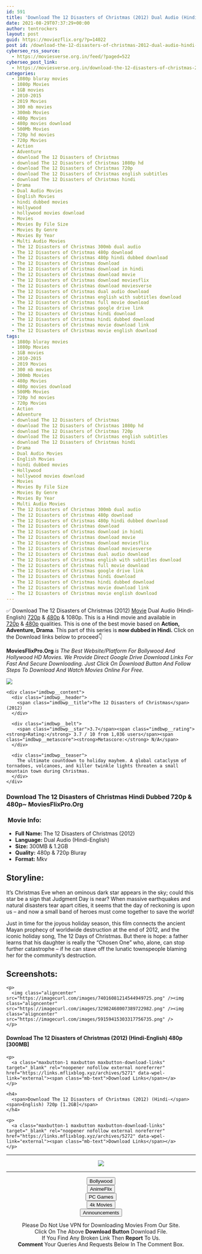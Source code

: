 ```yaml
---
id: 591
title: 'Download The 12 Disasters of Christmas (2012) Dual Audio (Hindi-English) 480p [300MB] || 720p [1.2GB]'
date: 2021-08-29T07:37:29+00:00
author: tentrockers
layout: post
guid: https://moviezflix.org/?p=14022
post id: /download-the-12-disasters-of-christmas-2012-dual-audio-hindi-english-480p-300mb-720p-1-2gb/
cyberseo_rss_source:
  - https://moviesverse.org.in/feed/?paged=522
cyberseo_post_link:
  - https://moviesverse.org.in/download-the-12-disasters-of-christmas-2012-hindi-480p-720p/
categories:
  - 1080p bluray movies
  - 1080p Movies
  - 1GB movies
  - 2010-2015
  - 2019 Movies
  - 300 mb movies
  - 300mb Movies
  - 480p Movies
  - 480p movies download
  - 500Mb Movies
  - 720p hd movies
  - 720p Movies
  - Action
  - Adventure
  - download The 12 Disasters of Christmas
  - download The 12 Disasters of Christmas 1080p hd
  - download The 12 Disasters of Christmas 720p
  - download The 12 Disasters of Christmas english subtitles
  - download The 12 Disasters of Christmas hindi
  - Drama
  - Dual Audio Movies
  - English Movies
  - hindi dubbed movies
  - Hollywood
  - hollywood movies download
  - Movies
  - Movies By File Size
  - Movies By Genre
  - Movies By Year
  - Multi Audio Movies
  - The 12 Disasters of Christmas 300mb dual audio
  - The 12 Disasters of Christmas 480p download
  - The 12 Disasters of Christmas 480p hindi dubbed download
  - The 12 Disasters of Christmas download
  - The 12 Disasters of Christmas download in hindi
  - The 12 Disasters of Christmas download movie
  - The 12 Disasters of Christmas download moviesflix
  - The 12 Disasters of Christmas download moviesverse
  - The 12 Disasters of Christmas dual audio download
  - The 12 Disasters of Christmas english with subtitles download
  - The 12 Disasters of Christmas full movie download
  - The 12 Disasters of Christmas google drive link
  - The 12 Disasters of Christmas hindi download
  - The 12 Disasters of Christmas hindi dubbed download
  - The 12 Disasters of Christmas movie download link
  - The 12 Disasters of Christmas movie english download
tags:
  - 1080p bluray movies
  - 1080p Movies
  - 1GB movies
  - 2010-2015
  - 2019 Movies
  - 300 mb movies
  - 300mb Movies
  - 480p Movies
  - 480p movies download
  - 500Mb Movies
  - 720p hd movies
  - 720p Movies
  - Action
  - Adventure
  - download The 12 Disasters of Christmas
  - download The 12 Disasters of Christmas 1080p hd
  - download The 12 Disasters of Christmas 720p
  - download The 12 Disasters of Christmas english subtitles
  - download The 12 Disasters of Christmas hindi
  - Drama
  - Dual Audio Movies
  - English Movies
  - hindi dubbed movies
  - Hollywood
  - hollywood movies download
  - Movies
  - Movies By File Size
  - Movies By Genre
  - Movies By Year
  - Multi Audio Movies
  - The 12 Disasters of Christmas 300mb dual audio
  - The 12 Disasters of Christmas 480p download
  - The 12 Disasters of Christmas 480p hindi dubbed download
  - The 12 Disasters of Christmas download
  - The 12 Disasters of Christmas download in hindi
  - The 12 Disasters of Christmas download movie
  - The 12 Disasters of Christmas download moviesflix
  - The 12 Disasters of Christmas download moviesverse
  - The 12 Disasters of Christmas dual audio download
  - The 12 Disasters of Christmas english with subtitles download
  - The 12 Disasters of Christmas full movie download
  - The 12 Disasters of Christmas google drive link
  - The 12 Disasters of Christmas hindi download
  - The 12 Disasters of Christmas hindi dubbed download
  - The 12 Disasters of Christmas movie download link
  - The 12 Disasters of Christmas movie english download
---
```

<div class="thecontent clearfix">
  <p>
    ✅ Download The 12 Disasters of Christmas (2012) <a href="https://moviesverse.org.in/category/movies/" data-wpel-link="internal">Movie</a> Dual Audio (Hindi-English) <a href="https://moviesverse.org.in/720p-movies/" data-wpel-link="internal">720p</a>&nbsp;&&nbsp;<a href="https://moviesverse.org.in/480p-movies/" data-wpel-link="internal">480p</a> & 1080p. This is a Hindi movie and available in <a href="https://moviesverse.org.in/720p-movies/" data-wpel-link="internal">720p</a>&nbsp;&&nbsp;<a href="https://moviesverse.org.in/480p-movies/" data-wpel-link="internal">480p</a> qualities. This is one of the best movie based on <strong>Action, Adventure, Drama</strong>. This part of this series is <strong>now dubbed in <span>Hindi.&nbsp;</span></strong><span>Click on the Download links below to proceed👇</span>
  </p>
  
  <p>
    <strong><span>MoviesFlixPro.Org&nbsp;</span></strong><em>is The Best Website/Platform For Bollywood And Hollywood HD Movies. We Provide Direct Google Drive Download Links For Fast And Secure Downloading. Just Click On Download Button And Follow Steps To&nbsp;Download And Watch Movies Online For Free.</em>
  </p>
  
  <div class="imdbwp imdbwp--movie dark">
    <div class="imdbwp__thumb">
      <a class="imdbwp__link" target="_blank" title="The 12 Disasters of Christmas" href="https://www.imdb.com/title/tt2325993/" rel="nofollow external noopener noreferrer" data-wpel-link="external"><img class="imdbwp__img" src="https://m.media-amazon.com/images/M/MV5BM2NhNjk1ZGQtNGM1Yi00NmQ2LTgxMjktZmZkZTAwYWI1YmYwXkEyXkFqcGdeQXVyMTY5Nzc4MDY@._V1_SX300.jpg" /></a>
    </div>
    
    <div class="imdbwp__content">
      <div class="imdbwp__header">
        <span class="imdbwp__title">The 12 Disasters of Christmas</span> (2012)
      </div>
      
      <div class="imdbwp__belt">
        <span class="imdbwp__star">3.7</span><span class="imdbwp__rating"><strong>Rating:</strong> 3.7 / 10 from 1,036 users</span><span class="imdbwp__metascore"><strong>Metascore:</strong> N/A</span>
      </div>
      
      <div class="imdbwp__teaser">
        The ultimate countdown to holiday mayhem. A global cataclysm of tornadoes, volcanoes, and killer twinkle lights threaten a small mountain town during Christmas.
      </div>
    </div>
  </div>
  
  <h3>
    <span>Download The 12 Disasters of Christmas Hindi Dubbed 720p & 480p~ MoviesFlixPro.Org</span>
  </h3>
  
  <h3>
    <span>&nbsp;Movie Info:&nbsp;</span>
  </h3>
  
  <ul>
    <li>
      <strong>Full Name: </strong>The 12 Disasters of Christmas (2012)
    </li>
    <li>
      <strong>Language:</strong> Dual Audio (Hindi-English)
    </li>
    <li>
      <strong>Size:</strong> 300MB & 1.2GB
    </li>
    <li>
      <strong>Quality:</strong> 480p & 720p Bluray
    </li>
    <li>
      <strong>Format:</strong>&nbsp;Mkv
    </li>
  </ul>
  
  <h2>
    <span>Storyline:</span>
  </h2>
  
  <p>
    It’s Christmas Eve when an ominous dark star appears in the sky; could this star be a sign that Judgment Day is near? When massive earthquakes and natural disasters tear apart cities, it seems that the day of reckoning is upon us – and now a small band of heroes must come together to save the world!
  </p>
  
  <div>
    Just in time for the joyous holiday season, this film connects the ancient Mayan prophecy of worldwide destruction at the end of 2012, and the iconic holiday song, The 12 Days of Christmas. But there is hope: a father learns that his daughter is really the “Chosen One” who, alone, can stop further catastrophe – if he can stave off the lunatic townspeople blaming her for the community’s destruction.
  </div>
  
  <div class="summary_text">
    <h2>
      <span>Screenshots:</span>
    </h2>
    
    <p>
      <img class="aligncenter" src="https://imagecurl.com/images/74016081214544949725.png" /><img class="aligncenter" src="https://imagecurl.com/images/32982468007389722982.png" /><img class="aligncenter" src="https://imagecurl.com/images/59159415303317756735.png" />
    </p>
  </div>
  
  <div class="inline canwrap">
    <h4>
      <span>Download The 12 Disasters of Christmas (2012) (Hindi-English) </span><span>480p&nbsp; [300MB]</span>
    </h4>
    
    <p>
      <a class="maxbutton-1 maxbutton maxbutton-download-links" target="_blank" rel="noopener nofollow external noreferrer" href="https://links.mflixblog.xyz/archives/5271" data-wpel-link="external"><span class="mb-text">Download Links</span></a>
    </p>
    
    <h4>
      <span>Download The 12 Disasters of Christmas (2012) (Hindi-</span><span>English) 720p [1.2GB]</span>
    </h4>
    
    <p>
      <a class="maxbutton-1 maxbutton maxbutton-download-links" target="_blank" rel="noopener nofollow external noreferrer" href="https://links.mflixblog.xyz/archives/5272" data-wpel-link="external"><span class="mb-text">Download Links</span></a>
    </p>
  </div>
</div>

<center>
  </p> 
  
  <hr />
  
  <p>
    <a href="http://gdrivepro.xyz/join.php" data-wpel-link="external" target="_blank" rel="nofollow external noopener noreferrer"><img src="https://i.imgur.com/FhMdWdW.png" /></a>
  </p>
  
  <hr />
  
  <p>
    <a href="https://dogemovies.xyz" target="_blank" data-wpel-link="external" rel="nofollow external noopener noreferrer"><button class="button button5">Bollywood</button></a><br /> <a href="https://animeflix.in" target="_blank" data-wpel-link="external" rel="nofollow external noopener noreferrer"><button class="button button5">AnimeFlix</button></a><br /> <a href="https://gamesflix.net/" target="_blank" data-wpel-link="external" rel="nofollow external noopener noreferrer"><button class="button button5">PC Games</button></a><br /> <a href="https://uhdmovies.in" target="_blank" data-wpel-link="external" rel="nofollow external noopener noreferrer"><button class="button button5">4k Movies</button></a><br /> <a href="https://moviesverse.org.in/announcements/" target="_blank" data-wpel-link="internal" rel="noopener"><button class="button button5">Announcements</button></a>
  </p>
  
  <div class="alert alert-danger">
    Please Do Not Use VPN for Downloading Movies From Our Site.
  </div>
  
  <div class="alert alert-success">
    Click On The Above <strong>Download Button</strong> Download File.
  </div>
  
  <div class="alert alert-warning">
    If You Find Any Broken Link Then <strong>Report</strong> To Us.
  </div>
  
  <div class="alert alert-info">
    <strong>Comment</strong> Your Queries And Requests Below In The Comment Box.
  </div>
  
  <p>
    </center>
  </p>